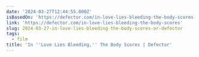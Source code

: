 ```yaml
---
date: '2024-03-27T12:44:55.000Z'
isBasedOn: 'https://defector.com/in-love-lies-bleeding-the-body-scores'
link: 'https://defector.com/in-love-lies-bleeding-the-body-scores'
slug: 2024-03-27-in-love-lies-bleeding-the-body-scores-or-defector
tags:
  - film
title: 'In ''Love Lies Bleeding,'' The Body Scores | Defector'
---
```


